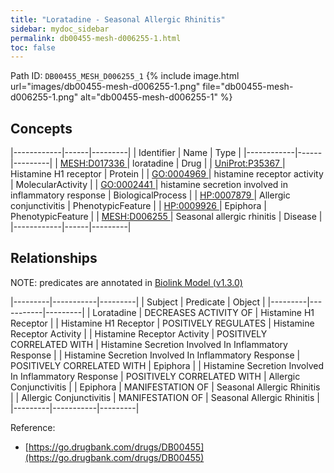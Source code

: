 ```yaml
---
title: "Loratadine - Seasonal Allergic Rhinitis"
sidebar: mydoc_sidebar
permalink: db00455-mesh-d006255-1.html
toc: false 
---
```



Path ID: `DB00455_MESH_D006255_1`
{% include image.html url="images/db00455-mesh-d006255-1.png" file="db00455-mesh-d006255-1.png" alt="db00455-mesh-d006255-1" %}

## Concepts

|------------|------|---------|
| Identifier | Name | Type    |
|------------|------|---------|
| <a href="https://identifiers.org/MESH:D017336">MESH:D017336 </a> | loratadine | Drug |
| <a href="https://identifiers.org/UniProt:P35367">UniProt:P35367 </a> | Histamine H1 receptor | Protein |
| <a href="https://identifiers.org/GO:0004969">GO:0004969 </a> | histamine receptor activity | MolecularActivity |
| <a href="https://identifiers.org/GO:0002441">GO:0002441 </a> | histamine secretion involved in inflammatory response | BiologicalProcess |
| <a href="https://identifiers.org/HP:0007879">HP:0007879 </a> | Allergic conjunctivitis | PhenotypicFeature |
| <a href="https://identifiers.org/HP:0009926">HP:0009926 </a> | Epiphora | PhenotypicFeature |
| <a href="https://identifiers.org/MESH:D006255">MESH:D006255 </a> | Seasonal allergic rhinitis | Disease |
|------------|------|---------|

## Relationships


NOTE: predicates are annotated in <a href="https://github.com/biolink/biolink-model/releases/tag/v1.3.0">Biolink Model (v1.3.0)</a>

|---------|-----------|---------|
| Subject | Predicate | Object  |
|---------|-----------|---------|
| Loratadine | DECREASES ACTIVITY OF | Histamine H1 Receptor |
| Histamine H1 Receptor | POSITIVELY REGULATES | Histamine Receptor Activity |
| Histamine Receptor Activity | POSITIVELY CORRELATED WITH | Histamine Secretion Involved In Inflammatory Response |
| Histamine Secretion Involved In Inflammatory Response | POSITIVELY CORRELATED WITH | Epiphora |
| Histamine Secretion Involved In Inflammatory Response | POSITIVELY CORRELATED WITH | Allergic Conjunctivitis |
| Epiphora | MANIFESTATION OF | Seasonal Allergic Rhinitis |
| Allergic Conjunctivitis | MANIFESTATION OF | Seasonal Allergic Rhinitis |
|---------|-----------|---------|

Reference: 
  - [https://go.drugbank.com/drugs/DB00455](https://go.drugbank.com/drugs/DB00455)
